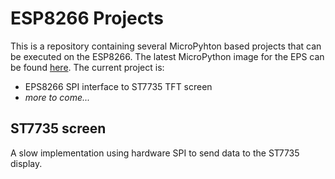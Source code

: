 # ESP8266 Projects

This is a repository containing several MicroPyhton based projects that can be executed on the ESP8266. The latest MicroPython image for the EPS can be found [here](http://micropython.org/download/#esp8266). The current project is:

- EPS8266 SPI interface to ST7735 TFT screen
- *more to come...*

## ST7735 screen

A slow implementation using hardware SPI to send data to the ST7735 display.




